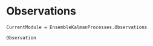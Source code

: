 # Observations

```@meta
CurrentModule = EnsembleKalmanProcesses.Observations
```

```@docs
Observation
```

